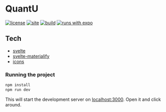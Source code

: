 # QuantU

[![license](https://img.shields.io/badge/license-MIT%2FApache--2.0-blue)](LICENSE-MIT)
[![site](https://img.shields.io/badge/www-quantu-blue.svg)](https://quantu.app/)
[![build](https://github.com/quantu-app/expo-quantu/workflows/Build/badge.svg)](https://github.com/quantu-app/expo-quantu/actions?query=workflow%3ABuild)
[![runs with expo](https://img.shields.io/badge/Runs%20with%20Expo-000.svg?style=flat-square&logo=EXPO&labelColor=f3f3f3&logoColor=000)](https://expo.io/)

## Tech

- [svelte](https://svelte.dev/)
- [svelte-materialify](https://svelte-materialify.vercel.app/getting-started/usage/)
- [icons](https://github.com/Templarian/MaterialDesign-JS)

### Running the project

```bash
npm install
npm run dev
```

This will start the development server on [localhost:3000](http://localhost:3000). Open it and click around.
